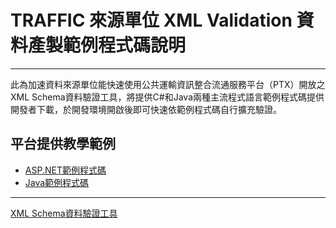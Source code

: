 # TRAFFIC 來源單位 XML Validation 資料產製範例程式碼說明

---

此為加速資料來源單位能快速使用公共運輸資訊整合流通服務平台（PTX）開放之XML Schema資料驗證工具，將提供C#和Java兩種主流程式語言範例程式碼提供開發者下載，於開發環境開啟後即可快速依範例程式碼自行擴充驗證。

## 平台提供教學範例

- [ASP.NET範例程式碼](https://github.com/ptxmotc/Sample-code/tree/master/ASP.NET)
- [Java範例程式碼](https://github.com/ptxmotc/Sample-code/tree/master/Java)

------
 [XML Schema資料驗證工具](https://ptx.transportdata.tw/PTX/XSDValidator/Validator)





